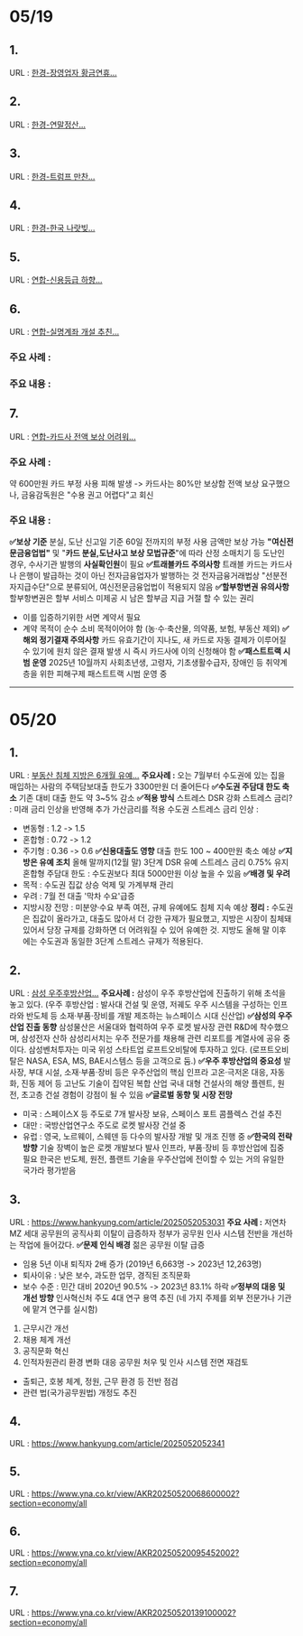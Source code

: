 # 05/19
## 1. 
URL : [한경-장영업자 황금연휴...](https://www.hankyung.com/article/2025051906277)

## 2.
URL : [한경-연말정산...](https://www.hankyung.com/article/2025051801871)

## 3.
URL : [한경-트럼프 만찬...](https://www.hankyung.com/article/2025051801861)

## 4.
URL : [한경-한국 나랏빚...](https://www.hankyung.com/article/2025051803401)

## 5.
URL : [연합-신용등급 하향...](https://www.yna.co.kr/view/AKR20250519021500002?section=economy/all)

## 6.
URL : [연합-실명계좌 개설 추친...](https://www.yna.co.kr/view/AKR20250519072600002?section=economy/all) 
### 주요 사례 :

### 주요 내용 :


## 7.
URL : [연합-카드사 전액 보상 어려워...](https://www.yna.co.kr/view/AKR20250519062700002?section=economy/all)
### 주요 사례 : 
약 600만원 카드 부정 사용 피해 발생 -> 카드사는 80%만 보상함
전액 보상 요구했으나, 금융감독원은 "수용 권고 어렵다"고 회신
### 주요 내용 :
**✅보상 기준**
분실, 도난 신고일 기준 60일 전까지의 부정 사용 금액만 보상 가능
**"여신전문금융업법"** 및 "**카드 분실,도난사고 보상 모법규준**"에 따라 산정
소매치기 등 도난인 경우, 수사기관 발행의 **사실확인원**이 필요
**✅트래블카드 주의사항**
트래블 카드는 카드사나 은행이 발급하는 것이 아닌 전자금융업자가 발행하는 것
전자금융거래법상 "선분전자지급수단"으로 분류되어, 여신전문금융업법이 적용되지 않음
**✅할부항변권 유의사항**
할부항변권은 할부 서비스 미제공 시 남은 할부금 지급 거절 할 수 있는 권리
- 이를 입증하기위한 서면 계약서 필요
- 계약 목적이 순수 소비 목적이어야 함 (농·수·축산물, 의약품, 보험, 부동산 제외)
**✅해외 정기결재 주의사항**
카드 유효기간이 지나도, 새 카드로 자동 결제가 이루어질 수 있기에 원치 않은 결재 발생 시 즉시 카드사에 이의 신청해야 함
**✅패스트트랙 시범 운영**
2025년 10월까지 사회초년생, 고령자, 기초생활수급자, 장애인 등 취약계층을 위한 피해구제 패스트트랙 시범 운영 중

---
# 05/20

## 1.
URL : [부동산 침체 지방은 6개월 유예...](https://www.hankyung.com/article/2025052052371)
 **주요사례 :**
 오는 7월부터 수도권에 있는 집을 매입하는 사람의 주택담보대출 한도가 3300만원 더 줄어든다
**✅수도권 주담대 한도 축소**
기존 대비 대출 한도 약 3~5% 감소
**✅적용 방식**
스트레스 DSR 강화
스트레스 금리? : 미래 금리 인상을 반영해 추가 가산금리를 적용
수도권 스트레스 금리 인상 :
- 변동형 : 1.2 -> 1.5
- 혼합형 : 0.72 -> 1.2
- 주기형 : 0.36 -> 0.6
**✅신용대출도 영향**
대출 한도 100 ~ 400만원 축소 예상
**✅지방은 유예 조치**
올해 말까지(12월 말) 3단계 DSR  유예
스트레스 금리 0.75% 유지
혼합형 주담대 한도 : 수도권보다 최대 5000만원 이상 높을 수 있음
**✅배경 및 우려**
- 목적 : 수도권 집값 상승 억제 및 가계부채 관리
- 우려 : 7월 전 대출 '막차 수요'급증
- 지방시장 전망 : 미분양·수요 부족 여전, 규제 유예에도 침체 지속 예상
**정리 :**
수도권은 집값이 올라가고, 대출도 많아서 더 강한 규제가 필요했고, 
지방은 시장이 침체돼 있어서 당장 규제를 강화하면 더 어려워질 수 있어 유예한 것.
지방도 올해 말 이후에는 수도권과 동일한 3단계 스트레스 규제가 적용된다.
## 2.
URL : [삼성 우주후방산업...](https://www.hankyung.com/article/2025052053221)
**주요사례 :**
삼성이 우주 후방산업에 진출하기 위해 초석을 놓고 있다.
(우주 후방산업 : 발사대 건설 및 운영, 저궤도 우주 시스템을 구성하는 인프라와 반도체 등 소재·부품·장비를 개발 제조하는 뉴스페이스 시대 신산업)
**✅삼성의 우주산업 진출 동향**
삼성물산은 서울대와 협력하여 우주 로켓 발사장 관련 R&D에 착수했으며, 삼성전자 산하 삼성리서치는 우주 전문가를 채용해 관련 리포트를 계열사에 공유 중이다. 삼성벤처투자는 미국 위성 스타트업 로프트오비탈에 투자하고 있다. (로프트오비탈은 NASA, ESA, MS, BAE시스템스 등을 고객으로 둠.)
**✅우주 후방산업의 중요성**
발사장, 부대 시설, 소재·부품·장비 등은 우주산업의 핵심 인프라
고온·극저온 대응, 자동화, 진동 제어 등 고난도 기술이 집약된 복합 산업
국내 대형 건설사의 해양 플렌트, 원전, 초고층 건설 경험이 강점이 될 수 있음
**✅글로벌 동향 및 시장 전망**
- 미국 : 스페이스X 등 주도로 7개 발사장 보유, 스페이스 포트 콤플렉스 건설 추진
- 대만 : 국방산업연구소 주도로 로켓 발사장 건설 중
- 유럽 : 영국, 노르웨이, 스웨덴 등 다수의 발사장 개발 및 개조 진행 중
**✅한국의 전략 방향**
기술 장벽이 높은 로켓 개발보다 발사 인프라, 부품·장비 등 후방산업에 집중 필요
한국은 반도체, 원전, 플랜트 기술을 우주산업에 전이할 수 있는 거의 유일한 국가라 평가받음

## 3. 
URL : https://www.hankyung.com/article/2025052053031
**주요 사례 :**
저연차 MZ 세대 공무원의 공직사회 이탈이 급증하자 정부가 공무원 인사 시스템 전반을 개선하는 작업에 들어갔다.
**✅문제 인식 배경**
젊은 공무원 이탈 급증
- 임용 5년 이내 퇴직자 2배 증가 (2019년 6,663명 -> 2023년 12,263명)
- 퇴사이유 : 낮은 보수, 과도한 업무, 경직된 조직문화
- 보수 수준 : 민간 대비 2020년 90.5% -> 2023년 83.1% 하락
**✅정부의 대응 및 개선 방향**
인사혁신처 주도 4대 연구 용역 추진 (네 가지 주제를 외부 전문가나 기관에 맡겨 연구를 실시함)
1. 근무시간 개선
2. 채용 체계 개선
3. 공직문화 혁신
4. 인적자원관리 환경 변화 대응
공무원 처우 및 인사 시스템 전면 재검토
- 출퇴근, 호봉 체계, 정원, 근무 환경 등 전반 점검
- 관련 법(국가공무원법) 개정도 추진
## 4. 
URL : https://www.hankyung.com/article/2025052052341

## 5.
URL : https://www.yna.co.kr/view/AKR20250520068600002?section=economy/all

## 6.
URL : https://www.yna.co.kr/view/AKR20250520095452002?section=economy/all

## 7.
URL : https://www.yna.co.kr/view/AKR20250520139100002?section=economy/all
